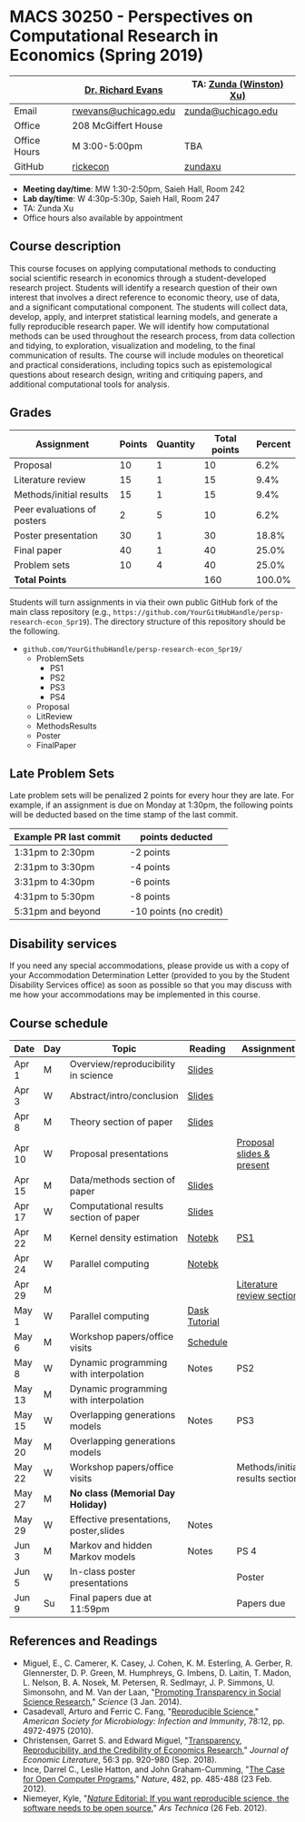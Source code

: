 # MACS 30250 - Perspectives on Computational Research in Economics (Spring 2019)

|  | [Dr. Richard Evans](https://sites.google.com/site/rickecon/) | TA: [Zunda (Winston) Xu)](https://github.com/zundaxu) |
|--------------|--------------------------------------------------------------|----------------------------------------------------|
| Email | rwevans@uchicago.edu | zunda@uchicago.edu |
| Office | 208 McGiffert House |                    |
| Office Hours | M 3:00-5:00pm | TBA |
| GitHub | [rickecon](https://github.com/rickecon) | [zundaxu](https://github.com/zundaxu) |

* **Meeting day/time**: MW 1:30-2:50pm, Saieh Hall, Room 242
* **Lab day/time**: W 4:30p-5:30p, Saieh Hall, Room 247
* TA: Zunda Xu
* Office hours also available by appointment

## Course description

This course focuses on applying computational methods to conducting social scientific research in economics through a student-developed research project. Students will identify a research question of their own interest that involves a direct reference to economic theory, use of data, and a significant computational component. The students will collect data, develop, apply, and interpret statistical learning models, and generate a fully reproducible research paper. We will identify how computational methods can be used throughout the research process, from data collection and tidying, to exploration, visualization and modeling, to the final communication of results. The course will include modules on theoretical and practical considerations, including topics such as epistemological questions about research design, writing and critiquing papers, and additional computational tools for analysis.

## Grades

|     Assignment              | Points | Quantity | Total points | Percent |
|-----------------------------|--------|----------|--------------|---------|
| Proposal                    |    10  |      1   |        10    |   6.2%  |
| Literature review           |    15  |      1   |        15    |   9.4%  |
| Methods/initial results     |    15  |      1   |        15    |   9.4%  |
| Peer evaluations of posters |     2  |      5   |        10    |   6.2%  |
| Poster presentation         |    30  |      1   |        30    |  18.8%  |
| Final paper                 |    40  |      1   |        40    |  25.0%  |
| Problem sets                |    10  |      4   |        40    |  25.0%  |
| **Total Points**            |        |          |       160    | 100.0%  |

Students will turn assignments in via their own public GitHub fork of the main class repository (e.g., `https://github.com/YourGitHubHandle/persp-research-econ_Spr19`). The directory structure of this repository should be the following.

* `github.com/YourGithubHandle/persp-research-econ_Spr19/`
  * ProblemSets
    * PS1
    * PS2
    * PS3
    * PS4
  * Proposal
  * LitReview
  * MethodsResults
  * Poster
  * FinalPaper


## Late Problem Sets

Late problem sets will be penalized 2 points for every hour they are late. For example, if an assignment is due on Monday at 1:30pm, the following points will be deducted based on the time stamp of the last commit.

| Example PR last commit | points deducted |
| ---------------------- | --------------- |
| 1:31pm to 2:30pm       | -2 points       |
| 2:31pm to 3:30pm       | -4 points       |
| 3:31pm to 4:30pm       | -6 points       |
| 4:31pm to 5:30pm       | -8 points       |
| 5:31pm and beyond      | -10 points (no credit) |


## Disability services

If you need any special accommodations, please provide us with a copy of your Accommodation Determination Letter (provided to you by the Student Disability Services office) as soon as possible so that you may discuss with me how your accommodations may be implemented in this course.


## Course schedule

| Date | Day | Topic | Reading | Assignment |
|------|-----|-------|---------|------------|
| Apr  1 | M | Overview/reproducibility in science | [Slides](Slides/Reprod_slides.pdf) |  |
| Apr  3 | W | Abstract/intro/conclusion | [Slides](Slides/IntroAbsConcl_slides.pdf) |  |
| Apr  8 | M | Theory section of paper | [Slides](Slides/TheorySection_slides.pdf) |  |
| Apr 10 | W | Proposal presentations |  | [Proposal slides & present](https://github.com/UC-MACSS/persp-research-econ_Spr19/blob/master/Assignments/project-proposal.md) |
| Apr 15 | M | Data/methods section of paper | [Slides](Slides/DataSection_slides.pdf) |  |
| Apr 17 | W | Computational results section of paper | [Slides](Slides/ResultsSection_slides.pdf) |  |
| Apr 22 | M | Kernel density estimation | [Notebk](Notebooks/KDE/KDE.ipynb) | [PS1](Assignments/PS1/PS1.pdf) |
| Apr 24 | W | Parallel computing | [Notebk](Notebooks/Parallel/parallel.ipynb) |  |
| Apr 29 | M |  |  | [Literature review section](https://github.com/UC-MACSS/persp-research-econ_Spr19/blob/master/Assignments/lit-review.md) |
| May  1 | W | Parallel computing | [Dask Tutorial](https://github.com/dask/dask-tutorial) |  |
| May  6 | M | Workshop papers/office visits | [Schedule]() |  |
| May  8 | W | Dynamic programming with interpolation | Notes | PS2 |
| May 13 | M | Dynamic programming with interpolation |  |  |
| May 15 | W | Overlapping generations models | Notes | PS3 |
| May 20 | M | Overlapping generations models |  |  |
| May 22 | W | Workshop papers/office visits |   | Methods/initial results section |
| May 27 | M | **No class (Memorial Day Holiday)** |  |  |
| May 29 | W | Effective presentations, poster,slides | Notes  |  |
| Jun  3 | M | Markov and hidden Markov models | Notes | PS 4 |
| Jun  5 | W | In-class poster presentations |  | Poster |
| Jun  9 | Su | Final papers due at 11:59pm |  | Papers due |


## References and Readings

* Miguel, E., C. Camerer, K. Casey, J. Cohen, K. M. Esterling, A. Gerber, R. Glennerster, D. P. Green, M. Humphreys, G. Imbens, D. Laitin, T. Madon, L. Nelson, B. A. Nosek, M. Petersen, R. Sedlmayr, J. P. Simmons, U. Simonsohn, and M. Van der Laan, "[Promoting Transparency in Social Science Research](http://science.sciencemag.org/content/343/6166/30)," *Science* (3 Jan. 2014).
* Casadevall, Arturo and Ferric C. Fang, "[Reproducible Science](https://iai.asm.org/content/78/12/4972)," *American Society for Microbiology: Infection and Immunity*, 78:12, pp. 4972-4975 (2010).
* Christensen, Garret S. and Edward Miguel, "[Transparency, Reproducibility, and the Credibility of Economics Research](https://www.aeaweb.org/articles?id=10.1257/jel.20171350)," *Journal of Economic Literature*, 56:3 pp. 920-980 (Sep. 2018).
* Ince, Darrel C., Leslie Hatton, and John Graham-Cumming, "[The Case for Open Computer Programs](https://www.nature.com/articles/nature10836)," *Nature*, 482, pp. 485-488 (23 Feb. 2012).
* Niemeyer, Kyle, "[*Nature* Editorial: If you want reproducible science, the software needs to be open source](https://arstechnica.com/science/2012/02/science-code-should-be-open-source-according-to-editorial/)," *Ars Technica* (26 Feb. 2012).


